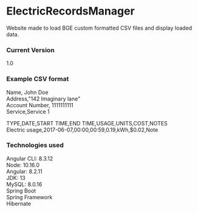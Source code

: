 # ElectricRecordsManager
Website made to load BGE custom formatted CSV files and display loaded data. <br />

### Current Version 
1.0

### Example CSV format 
Name, John Doe  <br />
Address,"142 Imaginary lane" <br />
Account Number, 1111111111 <br />
Service,Service 1 <br />

TYPE,DATE,START TIME,END TIME,USAGE,UNITS,COST,NOTES <br />
Electric usage,2017-06-07,00:00,00:59,0.19,kWh,$0.02,Note <br />


### Technologies used
Angular CLI: 8.3.12  <br />
Node: 10.16.0 <br />
Angular: 8.2.11 <br />
JDK: 13  <br />
MySQL: 8.0.16 <br />
Spring Boot <br />
Spring Framework <br />
Hibernate 

